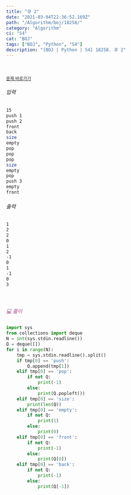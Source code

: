 ```yaml
---
title: "큐 2"
date: "2021-03-04T22:36:52.169Z"
path: "/Algorithm/boj/18258/"
category: "Algorithm"
ci: "S4"
cat: "BOJ"
tags: ["BOJ", "Python", "S4"]
description: "[BOJ | Python | S4] 18258. 큐 2"
---
```


<br />

<a href="https://www.acmicpc.net/problem/18258"><small>문제 바로가기</small></a>

###### 입력

```sh
15
push 1
push 2
front
back
size
empty
pop
pop
pop
size
empty
pop
push 3
empty
front
```

###### 출력

```sh
1
2
2
0
1
2
-1
0
1
-1
0
3
```

<br />

##### <h5 style="color:#C587AE;">💻 풀이</h5>

```python
import sys
from collections import deque
N = int(sys.stdin.readline())
Q = deque([])
for i in range(N):
    tmp = sys.stdin.readline().split()
    if tmp[0] == 'push':
        Q.append(tmp[1])
    elif tmp[0] == 'pop':
        if not Q:
            print(-1)
        else:
            print(Q.popleft())
    elif tmp[0] == 'size':
        print(len(Q))
    elif tmp[0] == 'empty':
        if not Q:
            print(1)
        else:
            print(0)
    elif tmp[0] == 'front':
        if not Q:
            print(-1)
        else:
            print(Q[0])
    elif tmp[0] == 'back':
        if not Q:
            print(-1)
        else:
            print(Q[-1])
```




